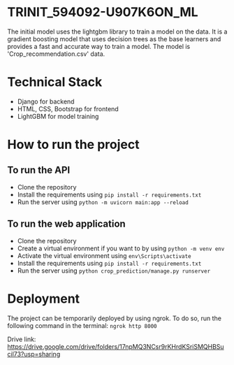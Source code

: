 # TRINIT_594092-U907K6ON_ML
The initial model uses the lightgbm library to train a model on the data. It is a gradient boosting model that uses decision trees as the base learners and provides a fast and accurate way to train a model. The model is 'Crop_recommendation.csv' data.

# Technical Stack
- Django for backend
- HTML, CSS, Bootstrap for frontend
- LightGBM for model training

# How to run the project

## To run the API
- Clone the repository
- Install the requirements using `pip install -r requirements.txt`
- Run the server using `python -m uvicorn main:app --reload`

## To run the web application
- Clone the repository
- Create a virtual environment if you want to by using `python -m venv env`
- Activate the virtual environment using `env\Scripts\activate`
- Install the requirements using `pip install -r requirements.txt`
- Run the server using `python crop_prediction/manage.py runserver`

# Deployment
The project can be temporarily deployed by using ngrok. To do so, run the following command in the terminal:
`ngrok http 8000`

Drive link:
https://drive.google.com/drive/folders/17npMQ3NCsr9rKHrdKSriSMQHBSucil73?usp=sharing
